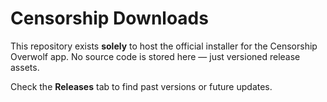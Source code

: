 # Censorship Downloads

This repository exists **solely** to host the official installer for the Censorship Overwolf app. No source code is stored here — just versioned release assets.

Check the **Releases** tab to find past versions or future updates.

